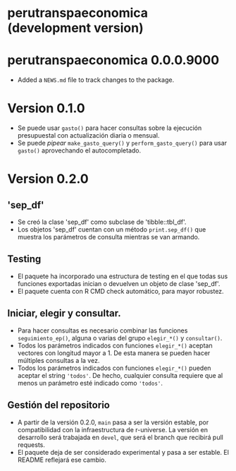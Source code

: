 # perutranspaeconomica (development version)

# perutranspaeconomica 0.0.0.9000

* Added a `NEWS.md` file to track changes to the package.

# Version 0.1.0

- Se puede usar `gasto()` para hacer consultas sobre la ejecución presupuestal con actualización diaria o mensual.
- Se puede *pipear* `make_gasto_query()` y `perform_gasto_query()` para usar `gasto()` aprovechando el autocompletado.

# Version 0.2.0

## 'sep_df'

- Se creó la clase 'sep_df' como subclase de 'tibble::tbl_df'. 
- Los objetos 'sep_df' cuentan con un método `print.sep_df()` que muestra los parámetros de consulta mientras se van armando.

## Testing

- El paquete ha incorporado una estructura de testing en el que todas sus funciones exportadas inician o devuelven un objeto de clase 'sep_df'.
- El paquete cuenta con R CMD check automático, para mayor robustez.

## Iniciar, elegir y consultar.

- Para hacer consultas es necesario combinar las funciones `seguimiento_ep()`, alguna o varias del grupo `elegir_*()` y `consultar()`.
- Todos los parámetros indicados con funciones `elegir_*()` aceptan vectores con longitud mayor a 1. De esta manera se pueden hacer múltiples consultas a la vez.
- Todos los parámetros indicados con funciones `elegir_*()` pueden aceptar el string `'todos'`. De hecho, cualquier consulta requiere que al menos un parámetro esté indicado como `'todos'`.

## Gestión del repositorio

- A partir de la versión 0.2.0, `main` pasa a ser la versión estable, por compatibilidad con la infraestructura de r-universe. La versión en desarrollo será trabajada en `devel`, que será el branch que recibirá pull requests.
- El paquete deja de ser considerado experimental y pasa a ser estable. El README reflejará ese cambio.
